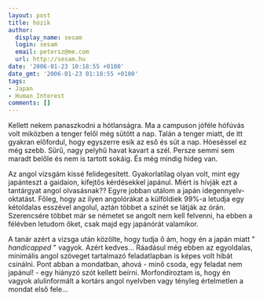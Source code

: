 ```yaml
---
layout: post
title: hózik
author:
  display_name: sesam
  login: sesam
  email: petersz@me.com
  url: http://sesam.hu
date: '2006-01-23 10:18:55 +0100'
date_gmt: '2006-01-23 01:18:55 +0100'
tags:
- Japan
- Human Interest
comments: []
---
```


Kellett nekem panaszkodni a hótlanságra. Ma a campuson jóféle hófúvás volt miközben a tenger felől még sütött a nap. Talán a tenger miatt, de itt gyakran előfordul, hogy egyszerre esik az eső és süt a nap. Hóeséssel ez még szebb. Sűrű, nagy pelyhű havat kavart a szél. Persze semmi sem maradt belőle és nem is tartott sokáig. És még mindig hideg van.

Az angol vizsgám kissé felidegesített. Gyakorlatilag olyan volt, mint egy japánteszt a gaidaion, kifejtős kérdésekkel japánul. Miért is hívják ezt a tantárgyat angol olvasásnak?? Egyre jobban utálom a japán idegennyelv-oktatást. Főleg, hogy az ilyen angolórákat a külföldiek 99%-a letudja egy kétoldalas esszével angolul, aztán többet a színét se látják az órán. Szerencsére többet már se németet se angolt nem kell felvenni, ha ebben a félévben letudom őket, csak majd egy japánórát valamikor.

A tanár azért a vizsga után közölte, hogy tudja ő ám, hogy én a japán miatt " _handicapped_ " vagyok. Azért kedves... Ráadásul még ebben az egyoldalas, minimális angol szöveget tartalmazó feladatlapban is képes volt hibát csinálni. Pont abban a mondatban, ahová - minő csoda, egy feladat nem japánul! - egy hiányzó szót kellett beírni. Morfondíroztam is, hogy én vagyok alulinformált a kortárs angol nyelvben vagy tényleg értelmetlen a mondat első fele...
